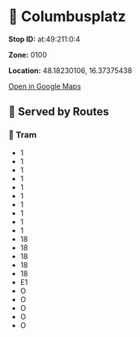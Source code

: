 # 🚉 Columbusplatz


**Stop ID:** at:49:211:0:4

**Zone:** 0100

**Location:** 48.18230106, 16.37375438

[Open in Google Maps](https://www.google.com/maps?q=48.18230106,16.37375438)

## 🚆 Served by Routes

### 🚊 Tram
- 1
- 1
- 1
- 1
- 1
- 1
- 1
- 1
- 1
- 1
- 18
- 18
- 18
- 18
- 18
- E1
- O
- O
- O
- O
- O